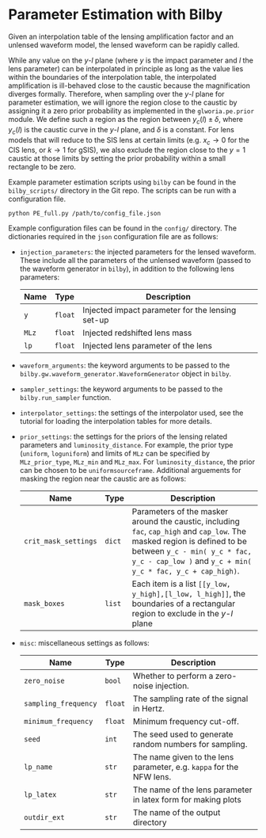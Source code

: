 # Parameter Estimation with Bilby  

Given an interpolation table of the lensing amplification factor and an unlensed waveform model, the lensed waveform can be rapidly called.

While any value on the $y$-$l$ plane (where $y$ is the impact parameter and $l$ the lens parameter) can be interpolated in principle as long as the value lies within the boundaries of the interpolation table, the interpolated amplification is ill-behaved close to the caustic because the magnification diverges formally.
Therefore, when sampling over the $y$-$l$ plane for parameter estimation, we will ignore the region close to the caustic by assigning it a zero prior probability as implemented in the `glworia.pe.prior` module.
We define such a region as the region between $y_c(l) \pm \delta$, where $y_c(l)$ is the caustic curve in the $y$-$l$ plane, and $\delta$ is a constant. 
For lens models that will reduce to the SIS lens at certain limits (e.g. $x_c \to 0$ for the CIS lens, or $k \to 1$ for gSIS), we also exclude the region close to the $y = 1$ caustic at those limits by setting the prior probability within a small rectangle to be zero.

Example parameter estimation scripts using `bilby` can be found in the `bilby_scripts/` directory in the Git repo.
The scripts can be run with a configuration file.

```
python PE_full.py /path/to/config_file.json
```

Example configuration files can be found in the `config/` directory.
The dictionaries required in the `json` configuration file are as follows:

- `injection_parameters`: the injected parameters for the lensed waveform. These include all the parameters of the unlensed waveform (passed to the waveform generator in `bilby`), in addition to the following lens parameters:

    | Name | Type | Description |
    | ----------- | ----------- | ----------- |
    | `y` | `float` | Injected impact parameter for the lensing set-up |
    | `MLz` | `float` | Injected redshifted lens mass | 
    | `lp` | `float` | Injected lens parameter of the lens |

- `waveform_arguments`: the keyword arguments to be passed to the `bilby.gw.waveform_generator.WaveformGenerator` object in `bilby`.
- `sampler_settings`: the keyword arguments to be passed to the `bilby.run_sampler` function.
- `interpolator_settings`: the settings of the interpolator used, see the tutorial for loading the interpolation tables for more details.
- `prior_settings`: the settings for the priors of the lensing related parameters and `luminosity_distance`. For example, the prior type (`uniform`, `loguniform`) and limits of `MLz` can be specified by `MLz_prior_type`, `MLz_min` and `MLz_max`. For `luminosity_distance`, the prior can be chosen to be `uniformsourceframe`. Additional arguements for masking the region near the caustic are as follows:

    | Name | Type | Description |
    | ----------- | ----------- | ----------- |
    | `crit_mask_settings` | `dict`| Parameters of the masker around the caustic, including `fac`, `cap_high` and `cap_low`. The masked region is defined to be between `y_c - min( y_c * fac, y_c - cap_low )` and `y_c + min( y_c * fac, y_c + cap_high)`. |
    | `mask_boxes` | `list` | Each item is a list `[[y_low, y_high],[l_low, l_high]]`, the boundaries of a rectangular region to exclude in the $y$-$l$ plane |
    
- `misc`: miscellaneous settings as follows:

    | Name | Type | Description |
    | ----------- | ----------- | ----------- |
    | `zero_noise` | `bool` | Whether to perform a zero-noise injection. |
    | `sampling_frequency` | `float` | The sampling rate of the signal in Hertz. |
    | `minimum_frequency` | `float` | Minimum frequency cut-off. |
    | `seed` | `int` | The seed used to generate random numbers for sampling. |
    | `lp_name` | `str` | The name given to the lens parameter, e.g. `kappa` for the NFW lens. |
    | `lp_latex` | `str` | The name of the lens parameter in latex form for making plots |
    | `outdir_ext` | `str` | The name of the output directory |
